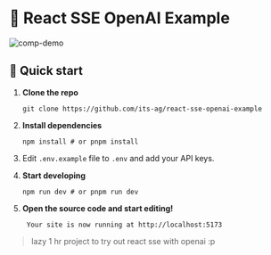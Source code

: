 # 🤖 React SSE OpenAI Example

![comp-demo](https://user-images.githubusercontent.com/102473837/234518800-50d67f9e-53f9-4a25-ba81-81d2ba974165.gif)

## 🚀 Quick start

1. **Clone the repo**

    ```shell
    git clone https://github.com/its-ag/react-sse-openai-example
    ```

2. **Install dependencies**

    ```shell
    npm install # or pnpm install
    ```

3. Edit ``.env.example`` file to ``.env`` and add your API keys.
4. **Start developing**

    ```shell
    npm run dev # or pnpm run dev
    ```

5. **Open the source code and start editing!**

        Your site is now running at http://localhost:5173

> lazy 1 hr project to try out react sse with openai :p
